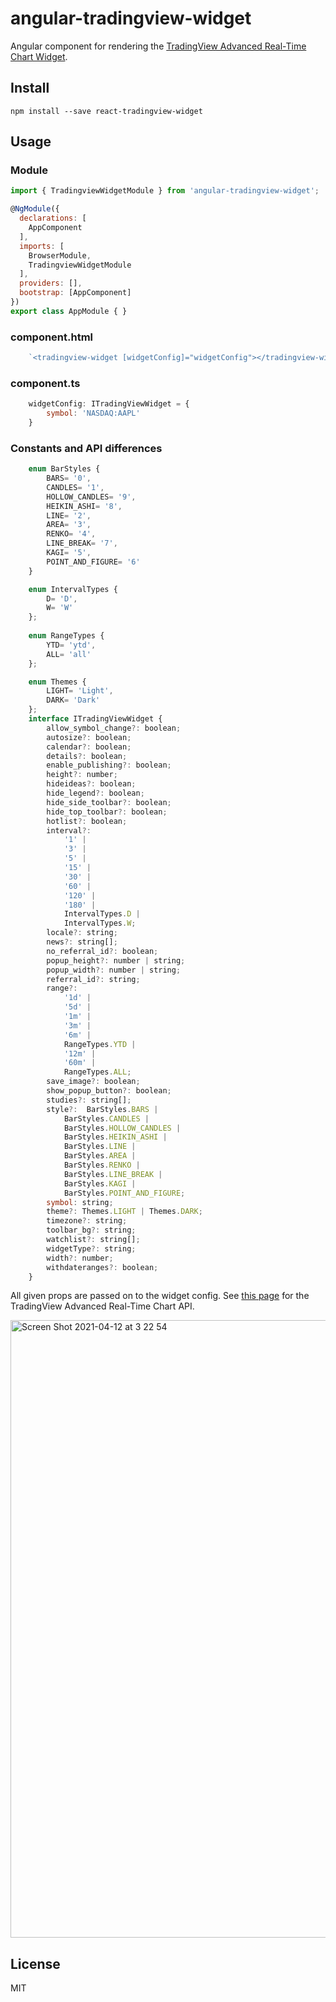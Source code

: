 # angular-tradingview-widget
Angular component for rendering the [TradingView Advanced Real-Time Chart Widget](https://www.tradingview.com/widget/advanced-chart/).

## Install
`npm install --save react-tradingview-widget`

## Usage
### Module
```javascript
import { TradingviewWidgetModule } from 'angular-tradingview-widget';

@NgModule({
  declarations: [
    AppComponent
  ],
  imports: [
    BrowserModule,
    TradingviewWidgetModule
  ],
  providers: [],
  bootstrap: [AppComponent]
})
export class AppModule { }
```
### component.html
```javascript
    `<tradingview-widget [widgetConfig]="widgetConfig"></tradingview-widget>`
```
### component.ts
```javascript
    widgetConfig: ITradingViewWidget = {
        symbol: 'NASDAQ:AAPL'
    }
```
### Constants and API differences
```javascript
    enum BarStyles {
        BARS= '0',
        CANDLES= '1',
        HOLLOW_CANDLES= '9',
        HEIKIN_ASHI= '8',
        LINE= '2',
        AREA= '3',
        RENKO= '4',
        LINE_BREAK= '7',
        KAGI= '5',
        POINT_AND_FIGURE= '6'
    }

    enum IntervalTypes {
        D= 'D',
        W= 'W'
    };
    
    enum RangeTypes {
        YTD= 'ytd',
        ALL= 'all'
    };

    enum Themes {
        LIGHT= 'Light',
        DARK= 'Dark'
    };
    interface ITradingViewWidget {
        allow_symbol_change?: boolean;
        autosize?: boolean;
        calendar?: boolean;
        details?: boolean;
        enable_publishing?: boolean;
        height?: number;
        hideideas?: boolean;
        hide_legend?: boolean;
        hide_side_toolbar?: boolean;
        hide_top_toolbar?: boolean;
        hotlist?: boolean;
        interval?: 
            '1' |
            '3' |
            '5' |
            '15' |
            '30' |
            '60' |
            '120' |
            '180' |
            IntervalTypes.D |
            IntervalTypes.W;
        locale?: string;
        news?: string[];
        no_referral_id?: boolean;
        popup_height?: number | string;
        popup_width?: number | string;
        referral_id?: string;
        range?: 
            '1d' |
            '5d' |
            '1m' |
            '3m' |
            '6m' |
            RangeTypes.YTD |
            '12m' |
            '60m' |
            RangeTypes.ALL;
        save_image?: boolean;
        show_popup_button?: boolean;
        studies?: string[];
        style?:  BarStyles.BARS |
            BarStyles.CANDLES |
            BarStyles.HOLLOW_CANDLES |
            BarStyles.HEIKIN_ASHI |
            BarStyles.LINE |
            BarStyles.AREA |
            BarStyles.RENKO |
            BarStyles.LINE_BREAK |
            BarStyles.KAGI |
            BarStyles.POINT_AND_FIGURE;
        symbol: string;
        theme?: Themes.LIGHT | Themes.DARK;
        timezone?: string;
        toolbar_bg?: string;
        watchlist?: string[];
        widgetType?: string;
        width?: number;
        withdateranges?: boolean;
    }
```


All given props are passed on to the widget config. See [this page](https://www.tradingview.com/widget/advanced-chart/) for the TradingView Advanced Real-Time Chart API.

<img width="988" alt="Screen Shot 2021-04-12 at 3 22 54" src='https://repository-images.githubusercontent.com/383617698/808dd800-def7-11eb-94d6-004659a506a8'>

## License

MIT
